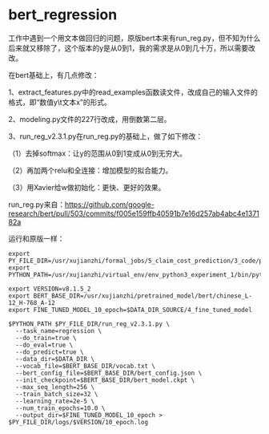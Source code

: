 # bert_regression

工作中遇到一个用文本做回归的问题，原版bert本来有run_reg.py，但不知为什么后来就又移除了，这个版本的y是从0到1，我的需求是从0到几十万，所以需要改改。

在bert基础上，有几点修改：

1、extract_features.py中的read_examples函数读文件，改成自己的输入文件的格式，即“数值y\t文本x”的形式。

2、modeling.py文件的227行改成，用倒数第二层。

3、run_reg_v2.3.1.py在run_reg.py的基础上，做了如下修改：

   （1）去掉softmax：让y的范围从0到1变成从0到无穷大。
    
   （2）再加两个relu和全连接：增加模型的拟合能力。
    
   （3）用Xavier给w做初始化：更快、更好的效果。
    
run_reg.py来自：https://github.com/google-research/bert/pull/503/commits/f005e159ffb40591b7e16d257ab4abc4e137182a

运行和原版一样：
```
export PY_FILE_DIR=/usr/xujianzhi/formal_jobs/5_claim_cost_prediction/3_code/predict_compensation_amount_v1.1/albert_model/code_albert
export PYTHON_PATH=/usr/xujianzhi/virtual_env/env_python3_experiment_1/bin/python

export VERSION=v8.1.5_2
export BERT_BASE_DIR=/usr/xujianzhi/pretrained_model/bert/chinese_L-12_H-768_A-12
export FINE_TUNED_MODEL_10_epoch=$DATA_DIR_SOURCE/4_fine_tuned_model

$PYTHON_PATH $PY_FILE_DIR/run_reg_v2.3.1.py \
  --task_name=regression \
  --do_train=true \
  --do_eval=true \
  --do_predict=true \
  --data_dir=$DATA_DIR \
  --vocab_file=$BERT_BASE_DIR/vocab.txt \
  --bert_config_file=$BERT_BASE_DIR/bert_config.json \
  --init_checkpoint=$BERT_BASE_DIR/bert_model.ckpt \
  --max_seq_length=256 \
  --train_batch_size=32 \
  --learning_rate=2e-5 \
  --num_train_epochs=10.0 \
  --output_dir=$FINE_TUNED_MODEL_10_epoch > $PY_FILE_DIR/logs/$VERSION/10_epoch.log
```
